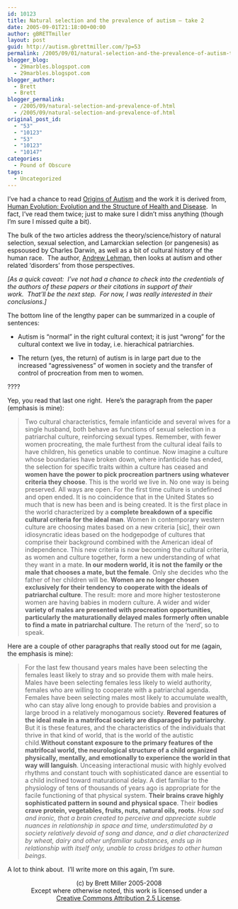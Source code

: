 ```yaml
---
id: 10123
title: Natural selection and the prevalence of autism – take 2
date: 2005-09-01T21:18:00+00:00
author: gBRETTmiller
layout: post
guid: http://autism.gbrettmiller.com/?p=53
permalink: /2005/09/01/natural-selection-and-the-prevalence-of-autism-take-2/
blogger_blog:
  - 29marbles.blogspot.com
  - 29marbles.blogspot.com
blogger_author:
  - Brett
  - Brett
blogger_permalink:
  - /2005/09/natural-selection-and-prevalence-of.html
  - /2005/09/natural-selection-and-prevalence-of.html
original_post_id:
  - "53"
  - "10123"
  - "53"
  - "10123"
  - "10147"
categories:
  - Pound of Obscure
tags:
  - Uncategorized
---
```

I’ve had a chance to read [Origins of Autism](http://originsofautism.com/) and the work it is derived from, [Human Evolution: Evolution and the Structure of Health and Disease](http://serpentfd.org/).&nbsp;&nbsp;In fact, I’ve read them twice; just to make sure I didn’t miss anything (though I’m sure I missed quite a bit).&nbsp;&nbsp;

The bulk of the two articles address the theory/science/history of natural selection, sexual selection, and Lamarckian selection (or pangenesis) as espsoused by Charles Darwin, as well as a bit of cultural history of the human race.&nbsp;&nbsp;The author, [Andrew Lehman](http://humanevolution.net/), then looks at autism and other related ‘disorders’ from those perspectives.&nbsp;&nbsp;

_[As a quick caveat:&nbsp;&nbsp;I’ve not had a chance to check into the credentials of the authors of these papers or their citations in support of their work.&nbsp;&nbsp;That’ll be the next step.&nbsp;&nbsp;For now, I was really interested in their conclusions.]_

The bottom line of the lengthy paper can be summarized in a couple of sentences:

  * Autism is “normal” in the right cultural context; it is just “wrong” for the cultural context we live in today, i.e. hierachical patriarchies.


  * The return (yes, the return) of autism is in large part due to the increased “agressiveness” of women in society and the transfer of control of procreation from men to women.

????

Yep, you read that last one right.&nbsp;&nbsp;Here’s the paragraph from the paper (emphasis is mine):

> Two cultural characteristics, female infanticide and several wives for a single husband, both behave as functions of sexual selection in a patriarchal culture, reinforcing sexual types. Remember, with fewer women procreating, the male furthest from the cultural ideal fails to have children, his genetics unable to continue. Now imagine a culture whose boundaries have broken down, where infanticide has ended, the selection for specific traits within a culture has ceased and **women have the power to pick procreation partners using whatever criteria they choose**. This is the world we live in. No one way is being preserved. All ways are open. For the first time culture is undefined and open ended. It is no coincidence that in the United States so much that is new has been and is being created. It is the first place in the world characterized by a **complete breakdown of a specific cultural criteria for the ideal man**. Women in contemporary western culture are choosing mates based on a new criteria [sic], their own idiosyncratic ideas based on the hodgepodge of cultures that comprise their background combined with the American ideal of independence. This new criteria is now becoming the cultural criteria, as women and culture together, form a new understanding of what they want in a mate. **In our modern world, it is not the family or the male that chooses a mate, but the female**. Only she decides who the father of her children will be. **Women are no longer chosen exclusively for their tendency to cooperate with the ideals of patriarchal culture**. The result: more and more higher testosterone women are having babies in modern culture. A wider and wider **variety of males are presented with procreation opportunities, particularly the maturationally delayed males formerly often unable to find a mate in patriarchal culture**. The return of the &#8216;nerd&#8217;, so to speak.

Here are a couple of other paragraphs that really stood out for me (again, the emphasis is mine):

> For the last few thousand years males have been selecting the females least likely to stray and so provide them with male heirs. Males have been selecting females less likely to wield authority, females who are willing to cooperate with a patriarchal agenda. Females have been selecting males most likely to accumulate wealth, who can stay alive long enough to provide babies and provision a large brood in a relatively monogamous society. **Revered features of the ideal male in a matrifocal society are disparaged by patriarchy**. But it is these features, and the characteristics of the individuals that thrive in that kind of world, that is the world of the autistic child.**Without constant exposure to the primary features of the matrifocal world, the neurological structure of a child organized physically, mentally, and emotionally to experience the world in that way will languish**. Unceasing interactional music with highly evolved rhythms and constant touch with sophisticated dance are essential to a child inclined toward maturational delay. A diet familiar to the physiology of tens of thousands of years ago is appropriate for the facile functioning of that physical system. **Their brains crave highly sophisticated pattern in sound and physical space**. Their **bodies crave protein, vegetables, fruits, nuts, natural oils, roots**. _How sad and ironic, that a brain created to perceive and appreciate subtle nuances in relationship in space and time, understimulated by a society relatively devoid of song and dance, and a diet characterized by wheat, dairy and other unfamiliar substances, ends up in relationship with itself only, unable to cross bridges to other human beings_.

A lot to think about.&nbsp;&nbsp;I’ll write more on this again, I’m sure.

<div class="blogger-post-footer">
  <p align="center">
    (c) by Brett Miller 2005-2008<br /> Except where otherwise noted, this work is licensed under a<br /> <a href="http://creativecommons.org/licenses/by/2.5/" rel="license">Creative Commons Attribution 2.5 License</a>.
  </p>
</div>